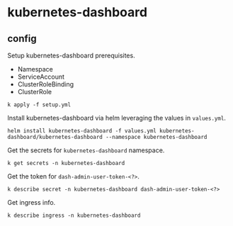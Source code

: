 # kubernetes-dashboard

## config

Setup kubernetes-dashboard prerequisites.

- Namespace
- ServiceAccount
- ClusterRoleBinding
- ClusterRole

`k apply -f setup.yml`

Install kubernetes-dashboard via helm leveraging the values in `values.yml`.

`helm install kubernetes-dashboard -f values.yml kubernetes-dashboard/kubernetes-dashboard --namespace kubernetes-dashboard`

Get the secrets for `kubernetes-dashboard` namespace.

`k get secrets -n kubernetes-dashboard`

Get the token for `dash-admin-user-token-<?>`.

`k describe secret -n kubernetes-dashboard dash-admin-user-token-<?>`

Get ingress info.

`k describe ingress -n kubernetes-dashboard`
